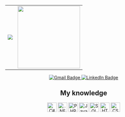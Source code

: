 <div align="center">
  <table>
    <tr>
      <td>
        <picture>
          <source
            srcset="https://github-readme-stats.vercel.app/api?username=Jaummmn&show_icons=true&theme=dark"
            media="(prefers-color-scheme: dark)"
          />
          <source
            srcset="https://github-readme-stats.vercel.app/api?username=Jaummmn&show_icons=true"
            media="(prefers-color-scheme: light), (prefers-color-scheme: no-preference)"
          />
          <img src="https://github-readme-stats.vercel.app/api?username=Jaummmn&show_icons=true" />
        </picture>
      </td>
      <td>
        <a href="https://github.com/Jaummmn/convoychat">
          <img height="200" src="https://github-readme-stats.vercel.app/api/top-langs?username=Jaummmn&layout=donut&langs_count=8&card_width=320&theme=dark" />
        </a>
      </td>
    </tr>
  </table>
</div>

<!-- Seção de contato -->
<div align="center">
  <a href="mailto:joao.victor.martinho2@gmail.com">
    <img src="https://img.shields.io/badge/Gmail-D14836?style=for-the-badge&logo=gmail&logoColor=white" alt="Gmail Badge" />
  </a>
  <a href="https://www.linkedin.com/in/jo%C3%A3o-victor-de-andrade-martinho-3083b928b/" target="_blank">
    <img src="https://img.shields.io/badge/-LinkedIn-%230077B5?style=for-the-badge&logo=linkedin&logoColor=white" alt="LinkedIn Badge" />
  </a>
</div>

<!-- Seção de Linguagens de Programação -->
<div align="center">
  <h2> My knowledge</h3>
    <img height="30" src="https://cdn.jsdelivr.net/gh/devicons/devicon@latest/icons/csharp/csharp-original.svg" alt="C# Badge" />  
    <img height="30" src="https://cdn.jsdelivr.net/gh/devicons/devicon@latest/icons/dotnetcore/dotnetcore-original.svg" alt=".NET Core Badge" />       
    <img height="30" src="https://cdn.jsdelivr.net/gh/devicons/devicon@latest/icons/php/php-original.svg" alt="PHP Badge" />      
    <img height="30" src="https://cdn.jsdelivr.net/gh/devicons/devicon@latest/icons/javascript/javascript-plain.svg" alt="JavaScript Badge" />
    <img height="30" src="https://cdn.jsdelivr.net/gh/devicons/devicon@latest/icons/microsoftsqlserver/microsoftsqlserver-original.svg" alt="SQL Server Badge" />      
    <img height="30" src="https://cdn.jsdelivr.net/gh/devicons/devicon@latest/icons/html5/html5-plain-wordmark.svg" alt="HTML5 Badge" />
    <img height="30" src="https://cdn.jsdelivr.net/gh/devicons/devicon@latest/icons/css3/css3-plain-wordmark.svg" alt="CSS3 Badge" />
</div>
